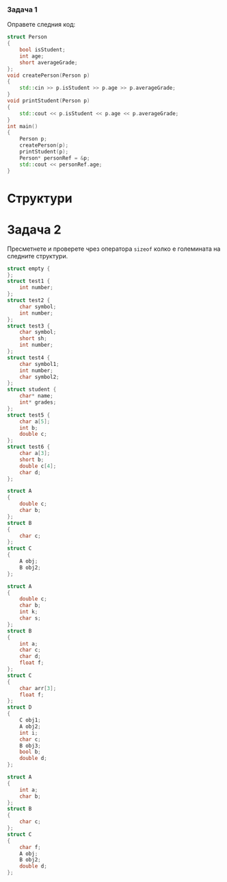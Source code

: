 ### **Задача 1**
Оправете следния код:
```c++
struct Person
{
    bool isStudent;
    int age;
    short averageGrade;
};
void createPerson(Person p)
{
    std::cin >> p.isStudent >> p.age >> p.averageGrade;
}
void printStudent(Person p)
{
    std::cout << p.isStudent << p.age << p.averageGrade;
}
int main()
{
    Person p;
    createPerson(p);
    printStudent(p);
    Person* personRef = &p;
    std::cout << personRef.age;
}
```
# Структури
# Задача 2
Пресметнете и проверете чрез оператора `sizeof` колко е големината на следните структури.
```c++
struct empty {
};
struct test1 {
	int number;
};
struct test2 {
	char symbol;
	int number;
};
struct test3 {
	char symbol;
	short sh;
	int number;
};
struct test4 {
	char symbol1;
	int number;
	char symbol2;
};
struct student {
	char* name;
	int* grades;
};
struct test5 {
	char a[5];
	int b;
	double c;
};
struct test6 {
	char a[3];
	short b;
	double c[4];
	char d;
};
```
```c++
struct A
{
	double c;
	char b; 
};
struct B
{
	char c;
};
struct C
{
	A obj;
	B obj2;
};
```
```c++
struct A
{
	double c;
	char b;
	int k;
	char s;
};
struct B
{
	int a;
	char c;
	char d;
	float f;
};
struct C
{
	char arr[3];
	float f;
};
struct D
{
	C obj1;
	A obj2;
	int i;
	char c;
	B obj3;
	bool b;
	double d;
};
```

```c++
struct A
{
	int a;
	char b;
};
struct B
{
	char c;
};
struct C
{
	char f;
	A obj;
	B obj2;
	double d;
};
```